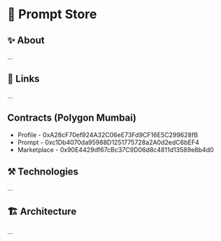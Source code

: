 # 🤖 Prompt Store

## ✨ About

...

## 🔗 Links

...

## Contracts (Polygon Mumbai)

- Profile - 0xA28cF70ef924A32C06eE73Fd9CF16E5C299628fB
- Prompt - 0xc1Db4070da95988D1251775728a2A0d2edC6bEF4
- Marketplace - 0x90E4429df67cBc37C9D06d8c4811d13589e8b4d0

## ⚒️ Technologies

...

## 🏗️ Architecture

...

